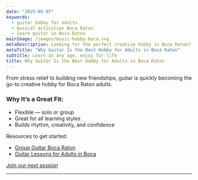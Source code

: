 ```yaml
---
date: "2025-05-07"
keywords:
  - guitar hobby for adults
  - musical activities Boca Raton
  - learn guitar in Boca Raton
mainImage: /images/music-hobby-boca.svg
metaDescription: Looking for the perfect creative hobby in Boca Raton? Guitar offers lifelong benefits for active adults.
metaTitle: "Why Guitar Is the Best Hobby for Adults in Boca Raton"
subtitle: Learn at any age, enjoy for life
title: Why Guitar Is the Best Hobby for Adults in Boca Raton
---
```


From stress relief to building new friendships, guitar is quickly becoming the go-to creative hobby for Boca Raton adults.

### Why It’s a Great Fit:

- Flexible — solo or group
- Great for all learning styles
- Builds rhythm, creativity, and confidence

Resources to get started:

- [Group Guitar Boca Raton](https://www.parklandguitarlessons.com/guitar-chalk/group-guitar-lessons-for-adults-in-parkland)
- [Guitar Lessons for Adults in Boca](https://www.parklandguitarlessons.com/guitar-chalk/adult-guitar-lessons-boca-raton)

[Join our next session](https://www.parklandguitarlessons.com/contact)

---
